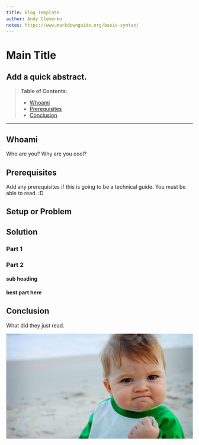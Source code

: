 ```yaml
---
title: Blog Template
author: Andy Clemenko
notes: https://www.markdownguide.org/basic-syntax/
---
```


# Main Title

Add a quick abstract.
---

> **Table of Contents**:
> * [Whoami](#whoami)
> * [Prerequisites](#prerequisites)
> * [Conclusion](#conclusion)

---

## Whoami

Who are you? Why are you cool?

## Prerequisites

Add any prerequisites if this is going to be a technical guide. You must be able to read. :D

## Setup or Problem

## Solution

### Part 1

### Part 2

#### sub heading

#### best part here

## Conclusion

What did they just read.

![success](img/success.jpg)
